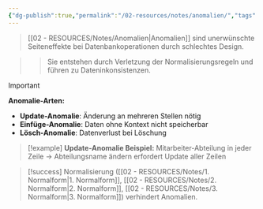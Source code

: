 ```yaml
---
{"dg-publish":true,"permalink":"/02-resources/notes/anomalien/","tags":["datenbank/design","qualitaetssicherung/daten"],"noteIcon":"","updated":"2025-10-29T12:59:02.210+01:00"}
---
```



>[[02 - RESOURCES/Notes/Anomalien\|Anomalien]] sind unerwünschte Seiteneffekte bei Datenbankoperationen durch schlechtes Design.

>>Sie entstehen durch Verletzung der Normalisierungsregeln und führen zu Dateninkonsistenzen.

>[!important] 
>**Anomalie-Arten:**
>- **Update-Anomalie**: Änderung an mehreren Stellen nötig
>- **Einfüge-Anomalie**: Daten ohne Kontext nicht speicherbar
>- **Lösch-Anomalie**: Datenverlust bei Löschung

>[!example] 
>**Update-Anomalie Beispiel:**
>Mitarbeiter-Abteilung in jeder Zeile → Abteilungsname ändern erfordert Update aller Zeilen

>[!success] 
>Normalisierung ([[02 - RESOURCES/Notes/1. Normalform\|1. Normalform]], [[02 - RESOURCES/Notes/2. Normalform\|2. Normalform]], [[02 - RESOURCES/Notes/3. Normalform\|3. Normalform]]) verhindert Anomalien.
